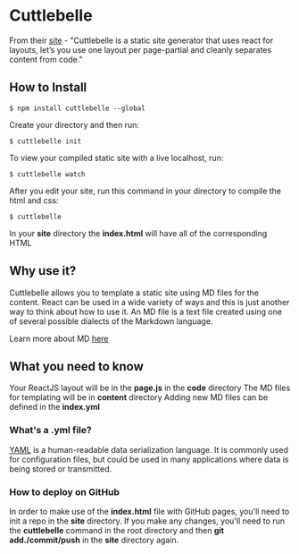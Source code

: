 # Cuttlebelle
From their [site](https://cuttlebelle.com/) -
"Cuttlebelle is a static site generator that uses react for layouts, let’s you use one layout per page-partial and cleanly separates content from code."


## How to Install
```
$ npm install cuttlebelle --global
```
Create your directory and then run:
```
$ cuttlebelle init
```
To view your compiled static site with a live localhost, run:
```
$ cuttlebelle watch
```
After you edit your site, run this command in your directory to compile the html and css:
```
$ cuttlebelle
```
In your **site** directory the **index.html** will have all of the corresponding HTML
## Why use it?
Cuttlebelle allows you to template a static site using MD files for the content. React can be used in a wide variety of ways and this is just another way to think about how to use it. An MD file is a text file created using one of several possible dialects of the Markdown language.

Learn more about MD  [here](https://github.com/adam-p/markdown-here/wiki/Markdown-Cheatsheet)
## What you need to know
Your ReactJS layout will be in the **page.js** in the **code** directory
The MD files for templating will be in **content** directory
Adding new MD files can be defined in the **index.yml**
### What's a .yml file?
[YAML](https://en.wikipedia.org/wiki/YAML) is a human-readable data serialization language. It is commonly used for configuration files, but could be used in many applications where data is being stored or transmitted.
### How to deploy on GitHub
In order to make use of the **index.html** file with GitHub pages, you'll need to init a repo in the **site** directory. If you make any changes, you'll need to run the **cuttlebelle** command in the root directory and then **git add./commit/push** in the **site** directory again.

